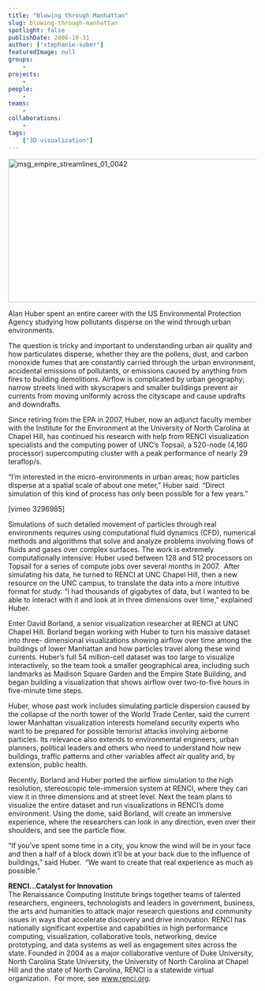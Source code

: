 ```yaml
---
title: "Blowing through Manhattan"
slug: blowing-through-manhattan
spotlight: false
publishDate: 2008-10-31
author: ["stephanie-suber"]
featuredImage: null
groups:
    - 
projects:
    - 
people:
    - 
teams: 
    - 
collaborations:
    - 
tags:
    ["3D visualization"]
---
```

<p><a title="Winds and airborne particles make their way through the urban landscape in RENCI visualization. " href="https://www.renci.org/wp-content/uploads/2009/03/msg_empire_streamlines_01_0042.jpg"><img class="alignnone size-large wp-image-3366" title="msg_empire_streamlines_01_0042" src="https://www.renci.org/wp-content/uploads/2009/03/msg_empire_streamlines_01_0042-630x291.jpg" alt="msg_empire_streamlines_01_0042" width="630" height="291" /></a></p>

<p>Alan Huber spent an entire career with the US Environmental Protection Agency studying how pollutants disperse on the wind through urban environments.<!--more--></p>

<p>The question is tricky and important to understanding urban air quality and how particulates disperse, whether they are the pollens, dust, and carbon monoxide fumes that are constantly carried through the urban environment, accidental emissions of pollutants, or emissions caused by anything from fires to building demolitions. Airflow is complicated by urban geography; narrow streets lined with skyscrapers and smaller buildings prevent air currents from moving uniformly across the cityscape and cause updrafts and downdrafts.</p>

<p>Since retiring from the EPA in 2007, Huber, now an adjunct faculty member with the Institute for the Environment at the University of North Carolina at Chapel Hill, has continued his research with help from RENCI visualization specialists and the computing power of UNC’s Topsail, a 520-node (4,160 processor) supercomputing cluster with a peak performance of nearly 29 teraflop/s.</p>

<p>“I’m interested in the micro-environments in urban areas; how particles disperse at a spatial scale of about one meter,” Huber said. “Direct simulation of this kind of process has only been possible for a few years.”</p>

<p>[vimeo 3296985]</p>

<p>Simulations of such detailed movement of particles through real environments requires using computational fluid dynamics (CFD), numerical methods and algorithms that solve and analyze problems involving flows of fluids and gases over complex surfaces. The work is extremely computationally intensive: Huber used between 128 and 512 processors on Topsail for a series of compute jobs over several months in 2007.  After simulating his data, he turned to RENCI at UNC Chapel Hill, then a new resource on the UNC campus, to translate the data into a more intuitive format for study. “I had thousands of gigabytes of data, but I wanted to be able to interact with it and look at in three dimensions over time,” explained Huber.</p>

<p>Enter David Borland, a senior visualization researcher at RENCI at UNC Chapel Hill. Borland began working with Huber to turn his massive dataset into three- dimensional visualizations showing airflow over time among the buildings of lower Manhattan and how particles travel along these wind currents. Huber’s full 54 million-cell dataset was too large to visualize interactively, so the team took a smaller geographical area, including such landmarks as Madison Square Garden and the Empire State Building, and began building a visualization that shows airflow over two-to-five hours in five-minute time steps.</p>

<p>Huber, whose past work includes simulating particle dispersion caused by the collapse of the north tower of the World Trade Center, said the current lower Manhattan visualization interests homeland security experts who want to be prepared for possible terrorist attacks involving airborne particles. Its relevance also extends to environmental engineers, urban planners, political leaders and others who need to understand how new buildings, traffic patterns and other variables affect air quality and, by extension, public health.</p>

<p>Recently, Borland and Huber ported the airflow simulation to the high resolution, stereoscopic tele-immersion system at RENCI, where they can view it in three dimensions and at street level. Next the team plans to visualize the entire dataset and run visualizations in RENCI’s dome environment. Using the dome, said Borland, will create an immersive experience, where the researchers can look in any direction, even over their shoulders, and see the particle flow.</p>

<p>“If you’ve spent some time in a city, you know the wind will be in your face and then a half of a block down it’ll be at your back due to the influence of buildings,” said Huber.  “We want to create that real experience as much as possible.”</p>

<p><strong>RENCI…Catalyst for  Innovation</strong><br />
 The Renaissance Computing Institute brings together teams of talented researchers, engineers, technologists and leaders in government, business, the arts and humanities to attack major research questions and community issues in ways that accelerate discovery and drive innovation. RENCI has nationally significant expertise and capabilities in high performance computing, visualization, collaborative tools, networking, device prototyping, and data systems as well as engagement sites across the state. Founded in 2004 as a major collaborative venture of Duke University, North Carolina State University, the University of North Carolina at Chapel Hill and the state of North Carolina, RENCI is a statewide virtual organization.  For more, see <a href="../">www.renci.org</a>.</p>
